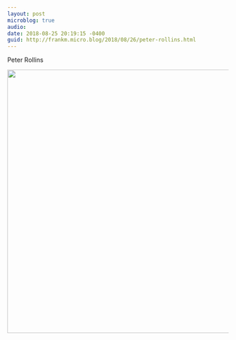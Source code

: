 ```yaml
---
layout: post
microblog: true
audio: 
date: 2018-08-25 20:19:15 -0400
guid: http://frankm.micro.blog/2018/08/26/peter-rollins.html
---
```

Peter Rollins

<img src="http://frankmcpherson.blog/uploads/2018/3dd42b61c8.jpg" width="600" height="600" />
